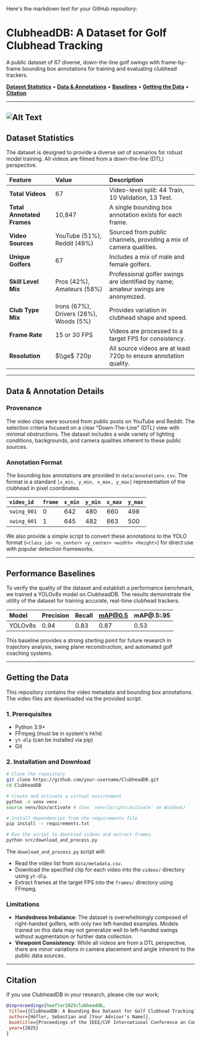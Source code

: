 Here's the markdown text for your GitHub repository:

# ClubheadDB: A Dataset for Golf Clubhead Tracking

A public dataset of 67 diverse, down-the-line golf swings with frame-by-frame bounding box annotations for training and evaluating clubhead trackers.

**[Dataset Statistics](https://www.google.com/search?q=%23dataset-statistics)** • **[Data & Annotations](https://www.google.com/search?q=%23data--annotation-details)** • **[Baselines](https://www.google.com/search?q=%23performance-baselines)** • **[Getting the Data](https://www.google.com/search?q=%23getting-the-data)** • **[Citation](https://www.google.com/search?q=%23citation)**

-----


![Alt Text](ClubheadDB/banner.gif)
-----

## Dataset Statistics

The dataset is designed to provide a diverse set of scenarios for robust model training. All videos are filmed from a down-the-line (DTL) perspective.

| Feature               | Value           | Description                                                                 |
| :-------------------- | :-------------- | :-------------------------------------------------------------------------- |
| **Total Videos** | 67              | Video-level split: 44 Train, 10 Validation, 13 Test.                        |
| **Total Annotated Frames** | 10,847          | A single bounding box annotation exists for each frame.                     |
| **Video Sources** | YouTube (51%), Reddit (49%) | Sourced from public channels, providing a mix of camera qualities.          |
| **Unique Golfers** | 67             | Includes a mix of male and female golfers.                                  |
| **Skill Level Mix** | Pros (42%), Amateurs (58%) | Professional golfer swings are identified by name; amateur swings are anonymized. |
| **Club Type Mix** | Irons (67%), Drivers (28%), Woods (5%) | Provides variation in clubhead shape and speed.                             |
| **Frame Rate** | 15 or 30 FPS    | Videos are processed to a target FPS for consistency.                       |
| **Resolution** | $\\ge$ 720p       | All source videos are at least 720p to ensure annotation quality.           |

-----

## Data & Annotation Details

### Provenance

The video clips were sourced from public posts on YouTube and Reddit. The selection criteria focused on a clear "Down-The-Line" (DTL) view with minimal obstructions. The dataset includes a wide variety of lighting conditions, backgrounds, and camera qualities inherent to these public sources.

### Annotation Format

The bounding box annotations are provided in `data/annotations.csv`. The format is a standard `[x_min, y_min, x_max, y_max]` representation of the clubhead in pixel coordinates.

| `video_id`  | `frame` | `x_min` | `y_min` | `x_max` | `y_max` |
| :---------- | :------ | :------ | :------ | :------ | :------ |
| `swing_001` | 0       | 642     | 480     | 660     | 498     |
| `swing_001` | 1       | 645     | 482     | 663     | 500     |

We also provide a simple script to convert these annotations to the YOLO format (`<class_id> <x_center> <y_center> <width> <height>`) for direct use with popular detection frameworks.

-----

## Performance Baselines

To verify the quality of the dataset and establish a performance benchmark, we trained a YOLOv8s model on ClubheadDB. The results demonstrate the utility of the dataset for training accurate, real-time clubhead trackers.

| Model   | Precision | Recall | mAP@0.5 | mAP@.5:.95 |
| :------ | :-------- | :----- | :------ | :-------- |
| YOLOv8s | 0.94      | 0.83   | 0.87    | 0.53      |

This baseline provides a strong starting point for future research in trajectory analysis, swing plane reconstruction, and automated golf coaching systems.

-----

## Getting the Data

This repository contains the video metadata and bounding box annotations. The video files are downloaded via the provided script.

### 1\. Prerequisites

  * Python 3.9+
  * FFmpeg (must be in system's `PATH`)
  * `yt-dlp` (can be installed via pip)
  * Git

### 2\. Installation and Download

```bash
# Clone the repository
git clone https://github.com/your-username/ClubheadDB.git
cd ClubheadDB

# Create and activate a virtual environment
python -m venv venv
source venv/bin/activate # (Use `venv\Scripts\activate` on Windows)

# Install dependencies from the requirements file
pip install -r requirements.txt

# Run the script to download videos and extract frames
python src/download_and_process.py
```

The `download_and_process.py` script will:

  * Read the video list from `data/metadata.csv`.
  * Download the specified clip for each video into the `videos/` directory using `yt-dlp`.
  * Extract frames at the target FPS into the `frames/` directory using FFmpeg.

### Limitations

  * **Handedness Imbalance**: The dataset is overwhelmingly composed of right-handed golfers, with only two left-handed examples. Models trained on this data may not generalize well to left-handed swings without augmentation or further data collection.
  * **Viewpoint Consistency**: While all videos are from a DTL perspective, there are minor variations in camera placement and angle inherent to the public data sources.

-----

## Citation

If you use ClubheadDB in your research, please cite our work:

```bibtex
@inproceedings{hoefler2025clubheaddb,
 title={{ClubheadDB: A Bounding Box Dataset for Golf Clubhead Tracking}},
 author={Höfler, Sebastian and [Your Advisor's Name]},
 booktitle={Proceedings of the IEEE/CVF International Conference on Computer Vision (ICCV) Workshops},
 year={2025}
}
```
